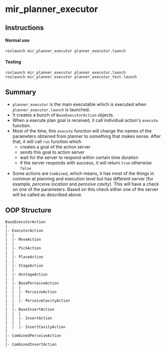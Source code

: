 # mir_planner_executor

## Instructions

#### Normal use
```
roslaunch mir_planner_executor planner_executor.launch
```

#### Testing
```
roslaunch mir_planner_executor planner_executor.launch
roslaunch mir_planner_executor planner_executor_test.launch
```

## Summary

- `planner_executor` is the main executable which is executed when
`planner_executor.launch` is launched.
- It creates a bunch of `BaseExecutorAction` objects.
- When a execute plan goal is received, it call individual action's `execute`
  function.
- Most of the time, this `execute` function will change the names of the
  parameters obtained from planner to something that makes sense. After that, it
  will call `run` function which
  - creates a goal of the action server
  - sends this goal to action server
  - wait for the server to respond within certain time duration
  - if the server responds with success, it will return `true` otherwise `false`
- Some actions are `Combined`, which means, it has most of the things in common
  at planning and execution level but has different server (for example,
  *perceive location* and *perceive cavity*). This will have a check on one of
  the parameters. Based on this check either one of the server will be called as
  described above.

## OOP Structure

```
BaseExecutorAction
|
|- ExecutorAction
|  |
|  |- MoveAction
|  |
|  |- PickAction
|  |
|  |- PlaceAction
|  |
|  |- StageAction
|  |
|  |- UnstageAction
|  |
|  |- BasePerceiveAction
|  |  |
|  |  |- PerceiveAction
|  |  |
|  |  |- PerceiveCavityAction
|  |
|  |- BaseInsertAction
|  |  |
|  |  |- InsertAction
|  |  |
|  |  |- InsertCavityAction
|
|- CombinedPerceiveAction
|
|- CombinedInsertAction
```
